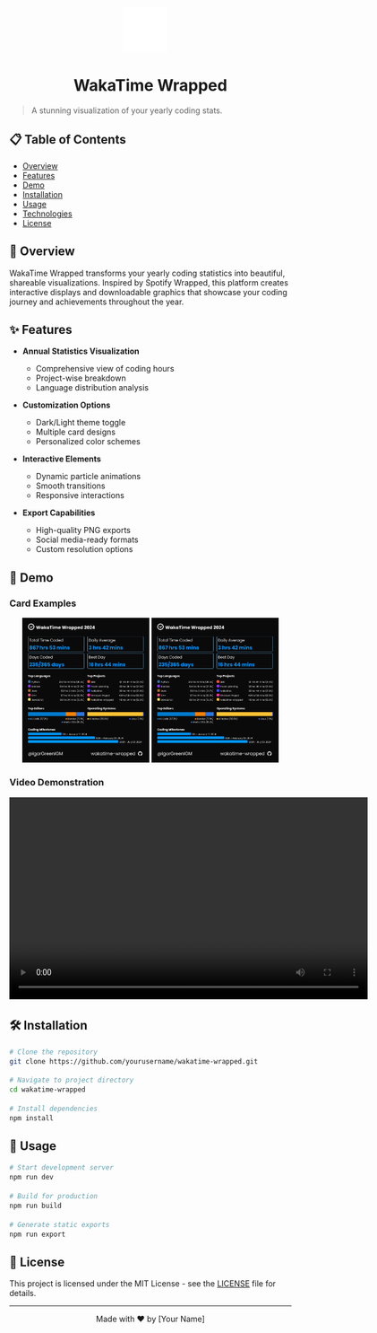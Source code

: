 <div align="center">
  <img src="public/wakatime-white-logo.svg" alt="WakaTime Logo" height="80" style="margin-right: 20px">
  <h1>WakaTime Wrapped</h1>
</div>

> A stunning visualization of your yearly coding stats.

## 📋 Table of Contents
- [Overview](#overview)
- [Features](#features)
- [Demo](#demo)
- [Installation](#installation)
- [Usage](#usage)
- [Technologies](#technologies)
- [License](#license)

## 🚀 Overview
WakaTime Wrapped transforms your yearly coding statistics into beautiful, shareable visualizations. Inspired by Spotify Wrapped, this platform creates interactive displays and downloadable graphics that showcase your coding journey and achievements throughout the year.

## ✨ Features
- **Annual Statistics Visualization**
  - Comprehensive view of coding hours
  - Project-wise breakdown
  - Language distribution analysis

- **Customization Options**
  - Dark/Light theme toggle
  - Multiple card designs
  - Personalized color schemes

- **Interactive Elements**
  - Dynamic particle animations
  - Smooth transitions
  - Responsive interactions

- **Export Capabilities**
  - High-quality PNG exports
  - Social media-ready formats
  - Custom resolution options

## 🎯 Demo

### Card Examples
<p align="center">
  <img src="readme_res/IgorGrennIGM.png" alt="WakaTime Card Example 1" width="45%">
  <img src="readme_res/IgorGrennIGM.png" alt="WakaTime Card Example 2" width="45%">
</p>

### Video Demonstration
<p align="center">
  <video width="640" height="360" controls>
    <source src="./readme_res/main.mp4" type="video/mp4">
    Your browser does not support the video tag.
  </video>
</p>

## 🛠️ Installation
```bash
# Clone the repository
git clone https://github.com/yourusername/wakatime-wrapped.git

# Navigate to project directory
cd wakatime-wrapped

# Install dependencies
npm install
```

## 📝 Usage
```bash
# Start development server
npm run dev

# Build for production
npm run build

# Generate static exports
npm run export
```

## 📄 License
This project is licensed under the MIT License - see the [LICENSE](LICENSE) file for details.

---

<div align="center">
  Made with ❤️ by [Your Name]
</div>